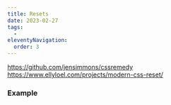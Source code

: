 ```yaml
---
title: Resets
date: 2023-02-27
tags:
  -
eleventyNavigation:
  order: 3
---
```


<https://github.com/jensimmons/cssremedy>
<https://www.ellyloel.com/projects/modern-css-reset/>

### Example
